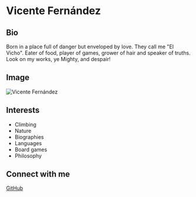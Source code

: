 # Vicente Fernández

## Bio
Born in a place full of danger but enveloped by love. They call me "El Vicho". Eater of food, player of games, grower of hair and speaker of truths. Look on my works, ye Mighty, and despair!


## Image
![Vicente Fernández](https://static1.srcdn.com/wordpress/wp-content/uploads/2021/12/Arcane-Jayce-Viktor-2.png)

## Interests
- Climbing
- Nature
- Biographies
- Languages
- Board games
- Philosophy

## Connect with me
[GitHub](https://github.com/vich1n)
